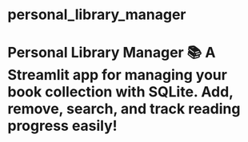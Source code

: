 # personal_library_manager
# Personal Library Manager 📚   A Streamlit app for managing your book collection with SQLite. Add, remove, search, and track reading progress easily! 
